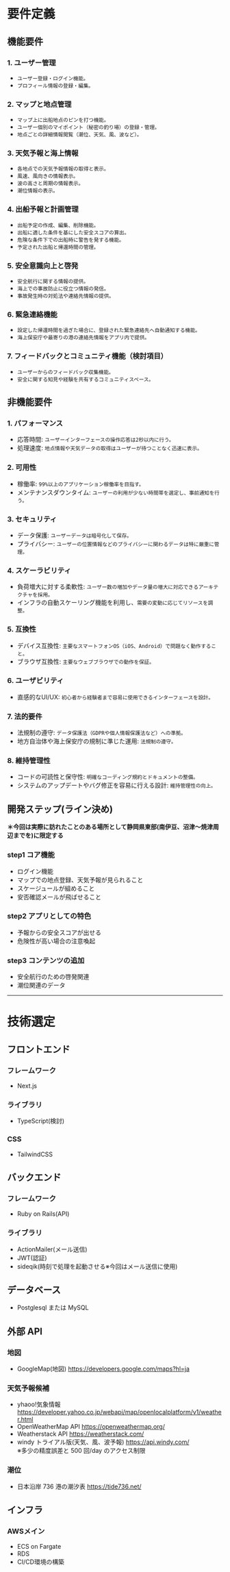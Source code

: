 # 要件定義

## 機能要件
### 1. ユーザー管理
- `ユーザー登録・ログイン機能。`
- `プロフィール情報の登録・編集。`

### 2. マップと地点管理
- `マップ上に出船地点のピンを打つ機能。`
- `ユーザー個別のマイポイント（秘密の釣り場）の登録・管理。`
- `地点ごとの詳細情報閲覧（潮位、天気、風、波など）。`

### 3. 天気予報と海上情報
- `各地点での天気予報情報の取得と表示。`
- `風速、風向きの情報表示。`
- `波の高さと周期の情報表示。`
- `潮位情報の表示。`

### 4. 出船予報と計画管理
- `出船予定の作成、編集、削除機能。`
- `出船に適した条件を基にした安全スコアの算出。`
- `危険な条件下での出船時に警告を発する機能。`
- `予定された出船と帰還時間の管理。`

### 5. 安全意識向上と啓発
- `安全航行に関する情報の提供。`
- `海上での事故防止に役立つ情報の発信。`
- `事故発生時の対処法や連絡先情報の提供。`

### 6. 緊急連絡機能
- `設定した帰還時間を過ぎた場合に、登録された緊急連絡先へ自動通知する機能。`
- `海上保安庁や最寄りの港の連絡先情報をアプリ内で提供。`

### 7. フィードバックとコミュニティ機能（検討項目）
- `ユーザーからのフィードバック収集機能。`
- `安全に関する知見や経験を共有するコミュニティスペース。`
  


## 非機能要件
### 1. パフォーマンス
- 応答時間: `ユーザーインターフェースの操作応答は2秒以内に行う。`
- 処理速度: `地点情報や天気データの取得はユーザーが待つことなく迅速に表示。`

### 2. 可用性
- 稼働率: `99%以上のアプリケーション稼働率を目指す。`
- メンテナンスダウンタイム: `ユーザーの利用が少ない時間帯を選定し、事前通知を行う。`

### 3. セキュリティ
- データ保護: `ユーザーデータは暗号化して保存。`
- プライバシー: `ユーザーの位置情報などのプライバシーに関わるデータは特に厳重に管理。`

### 4. スケーラビリティ
- 負荷増大に対する柔軟性: `ユーザー数の増加やデータ量の増大に対応できるアーキテクチャを採用。`
- インフラの自動スケーリング機能を利用し、`需要の変動に応じてリソースを調整。`

### 5. 互換性
- デバイス互換性: `主要なスマートフォンOS（iOS、Android）で問題なく動作すること。`
- ブラウザ互換性: `主要なウェブブラウザでの動作を保証。`

### 6. ユーザビリティ
- 直感的なUI/UX: `初心者から経験者まで容易に使用できるインターフェースを設計。`

### 7. 法的要件
- 法規制の遵守: `データ保護法（GDPRや個人情報保護法など）への準拠。`
- 地方自治体や海上保安庁の規制に準じた運用: `法規制の遵守。`

### 8. 維持管理性
- コードの可読性と保守性: `明確なコーディング規約とドキュメントの整備。`
- システムのアップデートやバグ修正を容易に行える設計: `維持管理性の向上。`


## 開発ステップ(ライン決め)

**＊今回は実際に訪れたことのある場所として静岡県東部(南伊豆、沼津〜焼津周辺までを)に限定する**

### step1 コア機能

- ログイン機能
- マップでの地点登録、天気予報が見られること
- スケージュールが組めること
- 安否確認メールが飛ばせること

### step2 アプリとしての特色

- 予報からの安全スコアが出せる
- 危険性が高い場合の注意喚起

### step3 コンテンツの追加

- 安全航行のための啓発関連
- 潮位関連のデータ

---

# 技術選定


## フロントエンド

### フレームワーク

- Next.js

### ライブラリ

- TypeScript(検討)

### CSS
- TailwindCSS


## バックエンド

### フレームワーク

- Ruby on Rails(API)

### ライブラリ

- ActionMailer(メール送信)
- JWT(認証)
- sideqik(時刻で処理を起動させる※今回はメール送信に使用)

## データベース

- Postglesql または MySQL

## 外部 API

### 地図

- GoogleMap(地図) https://developers.google.com/maps?hl=ja

### 天気予報候補

- yhaoo!気象情報
https://developer.yahoo.co.jp/webapi/map/openlocalplatform/v1/weather.html
- OpenWeatherMap API
https://openweathermap.org/
- Weatherstack API
https://weatherstack.com/
- windy トライアル版(天気、風、波予報) https://api.windy.com/  
※多少の精度誤差と 500 回/day のアクセス制限


### 潮位

- 日本沿岸 736 港の潮汐表 https://tide736.net/

## インフラ

### AWSメイン
- ECS on Fargate
- RDS
- CI/CD環境の構築
